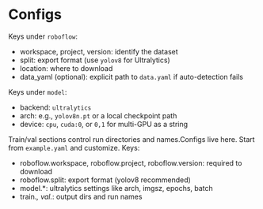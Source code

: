 # Configs

Keys under `roboflow`:
- workspace, project, version: identify the dataset
- split: export format (use `yolov8` for Ultralytics)
- location: where to download
- data_yaml (optional): explicit path to `data.yaml` if auto-detection fails

Keys under `model`:
- backend: `ultralytics`
- arch: e.g., `yolov8n.pt` or a local checkpoint path
- device: `cpu`, `cuda:0`, or `0,1` for multi-GPU as a string

Train/val sections control run directories and names.Configs live here. Start from `example.yaml` and customize. Keys:

- roboflow.workspace, roboflow.project, roboflow.version: required to download
- roboflow.split: export format (yolov8 recommended)
- model.*: ultralytics settings like arch, imgsz, epochs, batch
- train.*, val.*: output dirs and run names
